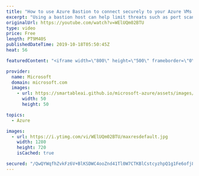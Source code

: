 ```yaml
---
title: "How to use Azure Bastion to connect securely to your Azure VMs | Azure Friday"
excerpt: "Using a bastion host can help limit threats such as port scanning and other types of malware targeting your VMs. Ashish Jain joins Scott Hanselman to show how Azure Bastion gives you secure and seamless RDP and SSH access to your virtual machines. Now you can securely access your VMs over SSL from the"
originalUrl: https://youtube.com/watch?v=WElUQm02BTU
type: video
price: Free
length: PT9M40S
publishedDateTime: 2019-10-18T05:50:45Z
heat: 56

featuredContent: "<iframe width=\"800\" height=\"500\" frameborder=\"0\" src=\"https://www.youtube.com/embed/WElUQm02BTU\" allow=\"accelerometer; autoplay; encrypted-media; gyroscope; picture-in-picture\" allowfullscreen></iframe>"

provider:
  name: Microsoft
  domain: microsoft.com
  images:
    - url: https://smartableai.github.io/microsoft-azure/assets/images/organizations/microsoft.com-50x50.jpg
      width: 50
      height: 50

topics:
  - Azure

images:
  - url: https://i.ytimg.com/vi/WElUQm02BTU/maxresdefault.jpg
    width: 1280
    height: 720
    isCached: true

secured: "/QwQYWqfhZvkFz6V+BlKSDWC4ooZnd41Tl0W7CTKBlCstcyzhpQ1g1Fe6ofj868LR6o6Z6pu1yXiBDPJ4bpa0qdPH1uylujiZ+/xjgUN9MVKwR0vP183kDigY37I2ajonOTlt4T2DYD/RQXIebBiKmW3REohTXn3Dcj3uTo54lSF2Lqm391H/PztQ8o7Hr+AtTdooaqMfUpMJaveIrDLN4fqd1zL3SrS4Dtydb6NNDIQLU0dIu6A+pY6ilvORvEtiCItoVPODwHxy5MlIt7ooj2neJW6FcFAUI6YooPR4/H+s12P5T/RU5EykRWaDXxReOe3PNcEeJp+A5iGclgpnBLQtxJ1rpIn6TWCflsF3s7B4+BcMLEoTHC+IhzINJHOLilu2RDNHdOVBWot8FbuHsDguyWf/UGRtkonHAhl3lw=;Mvy9leBYXp8E90jZsKQ5ow=="
---
```


